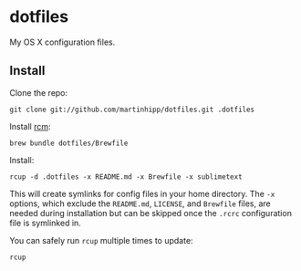# dotfiles

My OS X configuration files.

## Install

Clone the repo:

	git clone git://github.com/martinhipp/dotfiles.git .dotfiles

Install [rcm](https://github.com/thoughtbot/rcm):

	brew bundle dotfiles/Brewfile

Install:

	rcup -d .dotfiles -x README.md -x Brewfile -x sublimetext

This will create symlinks for config files in your home directory. The `-x`
options, which exclude the `README.md`, `LICENSE`, and `Brewfile` files, are
needed during installation but can be skipped once the `.rcrc` configuration
file is symlinked in.

You can safely run `rcup` multiple times to update:

	rcup

